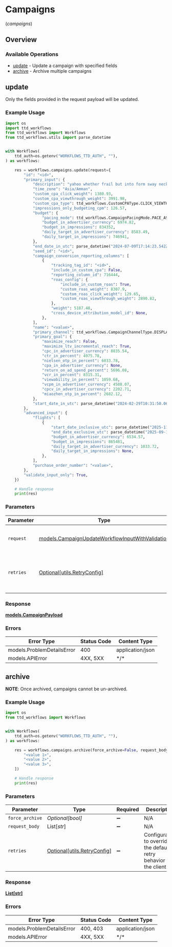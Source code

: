 # Campaigns
(*campaigns*)

## Overview

### Available Operations

* [update](#update) - Update a campaign with specified fields
* [archive](#archive) - Archive multiple campaigns

## update

Only the fields provided in the request payload will be updated.

### Example Usage

```python
import os
import ttd_workflows
from ttd_workflows import Workflows
from ttd_workflows.utils import parse_datetime


with Workflows(
    ttd_auth=os.getenv("WORKFLOWS_TTD_AUTH", ""),
) as workflows:

    res = workflows.campaigns.update(request={
        "id": "<id>",
        "primary_input": {
            "description": "yahoo whether frail but into form sway neck notwithstanding",
            "time_zone": "Asia/Amman",
            "custom_cpa_click_weight": 1380.93,
            "custom_cpa_viewthrough_weight": 3991.98,
            "custom_cpa_type": ttd_workflows.CustomCPAType.CLICK_VIEWTHROUGH_WEIGHTING,
            "impressions_only_budgeting_cpm": 126.57,
            "budget": {
                "pacing_mode": ttd_workflows.CampaignPacingMode.PACE_AS_SOON_AS_POSSIBLE,
                "budget_in_advertiser_currency": 6974.82,
                "budget_in_impressions": 834352,
                "daily_target_in_advertiser_currency": 8583.49,
                "daily_target_in_impressions": 746941,
            },
            "end_date_in_utc": parse_datetime("2024-07-09T17:14:23.542Z"),
            "seed_id": "<id>",
            "campaign_conversion_reporting_columns": [
                {
                    "tracking_tag_id": "<id>",
                    "include_in_custom_cpa": False,
                    "reporting_column_id": 716444,
                    "roas_config": {
                        "include_in_custom_roas": True,
                        "custom_roas_weight": 8307.9,
                        "custom_roas_click_weight": 129.65,
                        "custom_roas_viewthrough_weight": 2890.82,
                    },
                    "weight": 5187.48,
                    "cross_device_attribution_model_id": None,
                },
            ],
            "name": "<value>",
            "primary_channel": ttd_workflows.CampaignChannelType.DISPLAY,
            "primary_goal": {
                "maximize_reach": False,
                "maximize_ltv_incremental_reach": True,
                "cpc_in_advertiser_currency": 8835.54,
                "ctr_in_percent": 4975.78,
                "nielsen_otp_in_percent": 6033.78,
                "cpa_in_advertiser_currency": None,
                "return_on_ad_spend_percent": 5696.08,
                "vcr_in_percent": 8315.31,
                "viewability_in_percent": 1059.68,
                "vcpm_in_advertiser_currency": 4588.07,
                "cpcv_in_advertiser_currency": 2202.71,
                "miaozhen_otp_in_percent": 2682.12,
            },
            "start_date_in_utc": parse_datetime("2024-02-29T10:31:50.069Z"),
        },
        "advanced_input": {
            "flights": [
                {
                    "start_date_inclusive_utc": parse_datetime("2025-11-09T04:11:39.432Z"),
                    "end_date_exclusive_utc": parse_datetime("2025-09-10T20:38:51.701Z"),
                    "budget_in_advertiser_currency": 6534.57,
                    "budget_in_impressions": 865481,
                    "daily_target_in_advertiser_currency": 1033.72,
                    "daily_target_in_impressions": None,
                },
            ],
            "purchase_order_number": "<value>",
        },
        "validate_input_only": True,
    })

    # Handle response
    print(res)

```

### Parameters

| Parameter                                                                                                     | Type                                                                                                          | Required                                                                                                      | Description                                                                                                   |
| ------------------------------------------------------------------------------------------------------------- | ------------------------------------------------------------------------------------------------------------- | ------------------------------------------------------------------------------------------------------------- | ------------------------------------------------------------------------------------------------------------- |
| `request`                                                                                                     | [models.CampaignUpdateWorkflowInputWithValidation](../../models/campaignupdateworkflowinputwithvalidation.md) | :heavy_check_mark:                                                                                            | The request object to use for the request.                                                                    |
| `retries`                                                                                                     | [Optional[utils.RetryConfig]](../../models/utils/retryconfig.md)                                              | :heavy_minus_sign:                                                                                            | Configuration to override the default retry behavior of the client.                                           |

### Response

**[models.CampaignPayload](../../models/campaignpayload.md)**

### Errors

| Error Type                 | Status Code                | Content Type               |
| -------------------------- | -------------------------- | -------------------------- |
| models.ProblemDetailsError | 400                        | application/json           |
| models.APIError            | 4XX, 5XX                   | \*/\*                      |

## archive

**NOTE**: Once archived, campaigns cannot be un-archived.

### Example Usage

```python
import os
from ttd_workflows import Workflows


with Workflows(
    ttd_auth=os.getenv("WORKFLOWS_TTD_AUTH", ""),
) as workflows:

    res = workflows.campaigns.archive(force_archive=False, request_body=[
        "<value 1>",
        "<value 2>",
        "<value 3>",
    ])

    # Handle response
    print(res)

```

### Parameters

| Parameter                                                           | Type                                                                | Required                                                            | Description                                                         |
| ------------------------------------------------------------------- | ------------------------------------------------------------------- | ------------------------------------------------------------------- | ------------------------------------------------------------------- |
| `force_archive`                                                     | *Optional[bool]*                                                    | :heavy_minus_sign:                                                  | N/A                                                                 |
| `request_body`                                                      | List[*str*]                                                         | :heavy_minus_sign:                                                  | N/A                                                                 |
| `retries`                                                           | [Optional[utils.RetryConfig]](../../models/utils/retryconfig.md)    | :heavy_minus_sign:                                                  | Configuration to override the default retry behavior of the client. |

### Response

**[List[str]](../../models/.md)**

### Errors

| Error Type                 | Status Code                | Content Type               |
| -------------------------- | -------------------------- | -------------------------- |
| models.ProblemDetailsError | 400, 403                   | application/json           |
| models.APIError            | 4XX, 5XX                   | \*/\*                      |